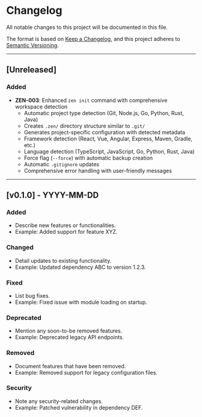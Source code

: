 # Changelog

All notable changes to this project will be documented in this file.

The format is based on [Keep a Changelog](http://keepachangelog.com/), and this project adheres to [Semantic Versioning](http://semver.org/).

---

## [Unreleased]

### Added
- **ZEN-003**: Enhanced `zen init` command with comprehensive workspace detection
  - Automatic project type detection (Git, Node.js, Go, Python, Rust, Java)
  - Creates `.zen/` directory structure similar to `.git/`
  - Generates project-specific configuration with detected metadata
  - Framework detection (React, Vue, Angular, Express, Maven, Gradle, etc.)
  - Language detection (TypeScript, JavaScript, Go, Python, Rust, Java)
  - Force flag (`--force`) with automatic backup creation
  - Automatic `.gitignore` updates
  - Comprehensive error handling with user-friendly messages

---

## [v0.1.0] - YYYY-MM-DD

### Added
- Describe new features or functionalities.
- Example: Added support for feature XYZ.

### Changed
- Detail updates to existing functionality.
- Example: Updated dependency ABC to version 1.2.3.

### Fixed
- List bug fixes.
- Example: Fixed issue with module loading on startup.

### Deprecated
- Mention any soon-to-be removed features.
- Example: Deprecated legacy API endpoints.

### Removed
- Document features that have been removed.
- Example: Removed support for legacy configuration files.

### Security
- Note any security-related changes.
- Example: Patched vulnerability in dependency DEF.
